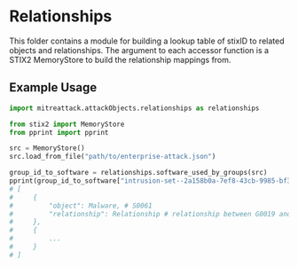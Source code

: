 # Relationships

This folder contains a module for building a lookup table of stixID to related objects and relationships. The argument to each accessor function is a STIX2 MemoryStore to build the relationship mappings from.

## Example Usage
``` python
import mitreattack.attackObjects.relationships as relationships

from stix2 import MemoryStore
from pprint import pprint

src = MemoryStore()
src.load_from_file("path/to/enterprise-attack.json")

group_id_to_software = relationships.software_used_by_groups(src)
pprint(group_id_to_software["intrusion-set--2a158b0a-7ef8-43cb-9985-bf34d1e12050"])  # G0019
# [
#     {
#         "object": Malware, # S0061
#         "relationship": Relationship # relationship between G0019 and S0061
#     },
#     {
#         ...
#     }
# ]
```